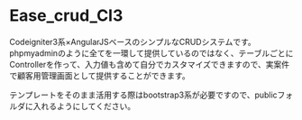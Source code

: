 # Ease_crud_CI3
Codeigniter3系×AngularJSベースのシンプルなCRUDシステムです。  
phpmyadminのように全てを一環して提供しているのではなく、テーブルごとにControllerを作って、入力値も含めて自分でカスタマイズできますので、実案件で顧客用管理画面として提供することができます。  
  
テンプレートをそのまま活用する際はbootstrap3系が必要ですので、publicフォルダに入れるようにしてください。
　
